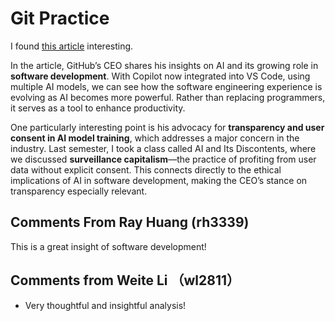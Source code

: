 # Git Practice

I found [this article](https://www.theverge.com/24221978/github-thomas-dohmke-ai-copilot-microsoft-openai-open-source?utm_source=chatgpt.com) interesting.

In the article, GitHub’s CEO shares his insights on AI and its growing role in **software development**. With Copilot now integrated into VS Code, using multiple AI models, we can see how the software engineering experience is evolving as AI becomes more powerful. Rather than replacing programmers, it serves as a tool to enhance productivity.

One particularly interesting point is his advocacy for **transparency and user consent in AI model training**, which addresses a major concern in the industry. Last semester, I took a class called AI and Its Discontents, where we discussed **surveillance capitalism**—the practice of profiting from user data without explicit consent. This connects directly to the ethical implications of AI in software development, making the CEO’s stance on transparency especially relevant.


## Comments From Ray Huang (rh3339)
This is a great insight of software development! 

## Comments from Weite  Li （wl2811）
- Very thoughtful and insightful analysis!

